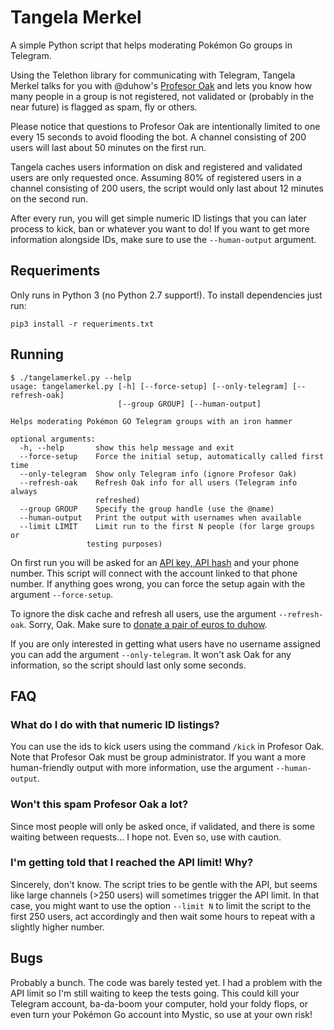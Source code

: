 # Tangela Merkel

A simple Python script that helps moderating Pokémon Go groups in Telegram.

Using the Telethon library for communicating with Telegram, Tangela Merkel
talks for you with @duhow's [Profesor Oak](https://github.com/duhow/ProfesorOak)
and lets you know how many people in a group is not registered, not validated or
(probably in the near future) is flagged as spam, fly or others.

Please notice that questions to Profesor Oak are intentionally limited to one
every 15 seconds to avoid flooding the bot. A channel consisting of 200 users
will last about 50 minutes on the first run.

Tangela caches users information on disk and registered and validated users
are only requested once. Assuming 80% of registered users in a channel consisting
of 200 users, the script would only last about 12 minutes on the second run.

After every run, you will get simple numeric ID listings that you can
later process to kick, ban or whatever you want to do! If you want to get more
information alongside IDs, make sure to use the `--human-output` argument.

## Requeriments

Only runs in Python 3 (no Python 2.7 support!). To install dependencies just run:

```
pip3 install -r requeriments.txt
```

## Running

```
$ ./tangelamerkel.py --help
usage: tangelamerkel.py [-h] [--force-setup] [--only-telegram] [--refresh-oak]
                        [--group GROUP] [--human-output]

Helps moderating Pokémon GO Telegram groups with an iron hammer

optional arguments:
  -h, --help       show this help message and exit
  --force-setup    Force the initial setup, automatically called first time
  --only-telegram  Show only Telegram info (ignore Profesor Oak)
  --refresh-oak    Refresh Oak info for all users (Telegram info always
                   refreshed)
  --group GROUP    Specify the group handle (use the @name)
  --human-output   Print the output with usernames when available
  --limit LIMIT    Limit run to the first N people (for large groups or
                 testing purposes)
```

On first run you will be asked for an [API key, API hash](https://my.telegram.org/)
and your phone number. This script will connect with the account linked to that
phone number. If anything goes wrong, you can force the setup again with the 
argument `--force-setup`.

To ignore the disk cache and refresh all users, use the argument `--refresh-oak`.
Sorry, Oak. Make sure to [donate a pair of euros to duhow](http://donar.profoak.me).

If you are only interested in getting what users have no username assigned
you can add the argument `--only-telegram`. It won't ask Oak for any information,
so the script should last only some seconds.

## FAQ

### What do I do with that numeric ID listings?
You can use the ids to kick users using the command `/kick` in Profesor Oak. Note
that Profesor Oak must be group administrator. If you want a more human-friendly
output with more information, use the argument `--human-output`.

### Won't this spam Profesor Oak a lot?
Since most people will only be asked once, if validated, and there is some waiting
between requests... I hope not. Even so, use with caution.

### I'm getting told that I reached the API limit! Why?
Sincerely, don't know. The script tries to be gentle with the API, but seems like
large channels (>250 users) will sometimes trigger the API limit. In that case,
you might want to use the option `--limit N` to limit the script to the first 250
users, act accordingly and then wait some hours to repeat with a slightly higher
number.

## Bugs

Probably a bunch. The code was barely tested yet. I had a problem with the API
limit so I'm still waiting to keep the tests going. This could kill your Telegram
account, ba-da-boom your computer, hold your foldy flops, or even turn your Pokémon
Go account into Mystic, so use at your own risk!

